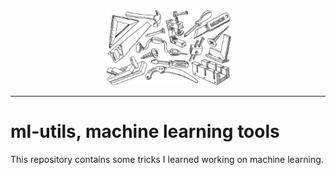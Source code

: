 <p align="center"><img width="40%" src="docs/_static/img/ml-utils-logo.png" /></p>

-------------------------------------------------------------------------------

ml-utils, machine learning tools
================================

This repository contains some tricks I learned working on machine learning.
